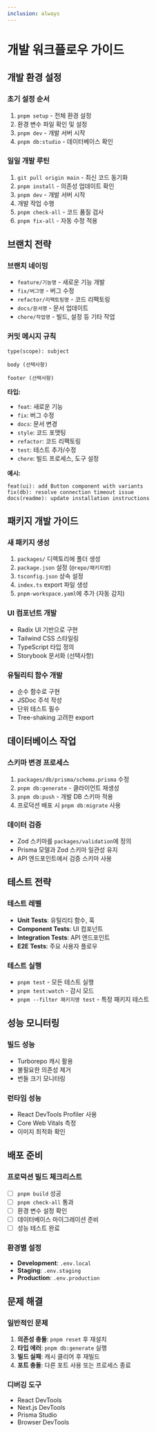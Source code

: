 ```yaml
---
inclusion: always
---
```


# 개발 워크플로우 가이드

## 개발 환경 설정

### 초기 설정 순서

1. `pnpm setup` - 전체 환경 설정
2. 환경 변수 파일 확인 및 설정
3. `pnpm dev` - 개발 서버 시작
4. `pnpm db:studio` - 데이터베이스 확인

### 일일 개발 루틴

1. `git pull origin main` - 최신 코드 동기화
2. `pnpm install` - 의존성 업데이트 확인
3. `pnpm dev` - 개발 서버 시작
4. 개발 작업 수행
5. `pnpm check-all` - 코드 품질 검사
6. `pnpm fix-all` - 자동 수정 적용

## 브랜치 전략

### 브랜치 네이밍

- `feature/기능명` - 새로운 기능 개발
- `fix/버그명` - 버그 수정
- `refactor/리팩토링명` - 코드 리팩토링
- `docs/문서명` - 문서 업데이트
- `chore/작업명` - 빌드, 설정 등 기타 작업

### 커밋 메시지 규칙

```
type(scope): subject

body (선택사항)

footer (선택사항)
```

**타입:**

- `feat`: 새로운 기능
- `fix`: 버그 수정
- `docs`: 문서 변경
- `style`: 코드 포맷팅
- `refactor`: 코드 리팩토링
- `test`: 테스트 추가/수정
- `chore`: 빌드 프로세스, 도구 설정

**예시:**

```
feat(ui): add Button component with variants
fix(db): resolve connection timeout issue
docs(readme): update installation instructions
```

## 패키지 개발 가이드

### 새 패키지 생성

1. `packages/` 디렉토리에 폴더 생성
2. `package.json` 설정 (`@repo/패키지명`)
3. `tsconfig.json` 상속 설정
4. `index.ts` export 파일 생성
5. `pnpm-workspace.yaml`에 추가 (자동 감지)

### UI 컴포넌트 개발

- Radix UI 기반으로 구현
- Tailwind CSS 스타일링
- TypeScript 타입 정의
- Storybook 문서화 (선택사항)

### 유틸리티 함수 개발

- 순수 함수로 구현
- JSDoc 주석 작성
- 단위 테스트 필수
- Tree-shaking 고려한 export

## 데이터베이스 작업

### 스키마 변경 프로세스

1. `packages/db/prisma/schema.prisma` 수정
2. `pnpm db:generate` - 클라이언트 재생성
3. `pnpm db:push` - 개발 DB 스키마 적용
4. 프로덕션 배포 시 `pnpm db:migrate` 사용

### 데이터 검증

- Zod 스키마를 `packages/validation`에 정의
- Prisma 모델과 Zod 스키마 일관성 유지
- API 엔드포인트에서 검증 스키마 사용

## 테스트 전략

### 테스트 레벨

- **Unit Tests**: 유틸리티 함수, 훅
- **Component Tests**: UI 컴포넌트
- **Integration Tests**: API 엔드포인트
- **E2E Tests**: 주요 사용자 플로우

### 테스트 실행

- `pnpm test` - 모든 테스트 실행
- `pnpm test:watch` - 감시 모드
- `pnpm --filter 패키지명 test` - 특정 패키지 테스트

## 성능 모니터링

### 빌드 성능

- Turborepo 캐시 활용
- 불필요한 의존성 제거
- 번들 크기 모니터링

### 런타임 성능

- React DevTools Profiler 사용
- Core Web Vitals 측정
- 이미지 최적화 확인

## 배포 준비

### 프로덕션 빌드 체크리스트

- [ ] `pnpm build` 성공
- [ ] `pnpm check-all` 통과
- [ ] 환경 변수 설정 확인
- [ ] 데이터베이스 마이그레이션 준비
- [ ] 성능 테스트 완료

### 환경별 설정

- **Development**: `.env.local`
- **Staging**: `.env.staging`
- **Production**: `.env.production`

## 문제 해결

### 일반적인 문제

1. **의존성 충돌**: `pnpm reset` 후 재설치
2. **타입 에러**: `pnpm db:generate` 실행
3. **빌드 실패**: 캐시 클리어 후 재빌드
4. **포트 충돌**: 다른 포트 사용 또는 프로세스 종료

### 디버깅 도구

- React DevTools
- Next.js DevTools
- Prisma Studio
- Browser DevTools
